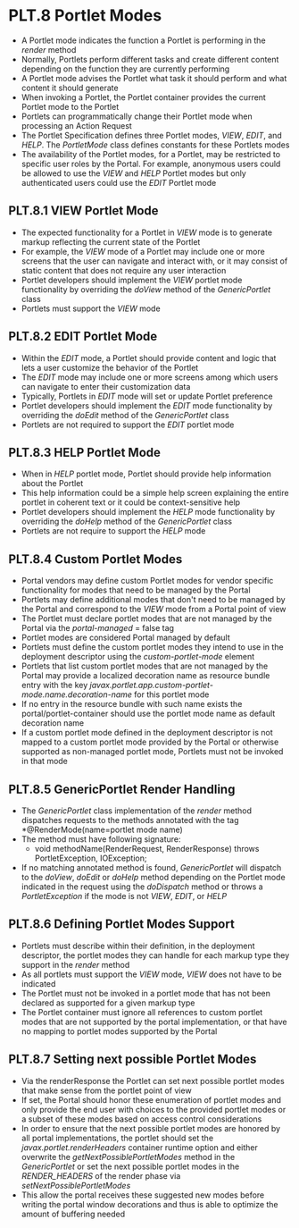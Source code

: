 # PLT.8 Portlet Modes
* A Portlet mode indicates the function a Portlet is performing in the *render* method
* Normally, Portlets perform different tasks and create different content depending on the function they are currently performing
* A Portlet mode advises the Portlet what task it should perform and what content it should generate
* When invoking a Portlet, the Portlet container provides the current Portlet mode to the Portlet
* Portlets can programmatically change their Portlet mode when processing an Action Request
* The Portlet Specification defines three Portlet modes, *VIEW*, *EDIT*, and *HELP*. The *PortletMode* class defines constants for these Portlets modes
* The availability of the Portlet modes, for a Portlet, may be restricted to specific user roles by the Portal. For example, anonymous users could be allowed to use the *VIEW* and *HELP* Portlet modes but only authenticated users could use the *EDIT* Portlet mode

## PLT.8.1 VIEW Portlet Mode
* The expected functionality for a Portlet in *VIEW* mode is to generate markup reflecting the current state of the Portlet
* For example, the *VIEW* mode of a Portlet may include one or more screens that the user can navigate and interact with, or it may consist of static content that does not require any user interaction
* Portlet developers should implement the *VIEW* portlet mode functionality by overriding the *doView* method of the *GenericPortlet* class
* Portlets must support the *VIEW* mode

## PLT.8.2 EDIT Portlet Mode
* Within the *EDIT* mode, a Portlet should provide content and logic that lets a user customize the behavior of the Portlet
* The *EDIT* mode may include one or more screens among which users can navigate to enter their customization data
* Typically, Portlets in *EDIT* mode will set or update Portlet preference
* Portlet developers should implement the *EDIT* mode functionality by overriding the *doEdit* method of the *GenericPortlet* class
* Portlets are not required to support the *EDIT* portlet mode

## PLT.8.3 HELP Portlet Mode
* When in *HELP* portlet mode, Portlet should provide help information about the Portlet
* This help information could be a simple help screen explaining the entire portlet in coherent text or it could be context-sensitive help
* Portlet developers should implement the *HELP* mode functionality by overriding the *doHelp* method of the *GenericPortlet* class
* Portlets are not require to support the *HELP* mode

## PLT.8.4 Custom Portlet Modes
* Portal vendors may define custom Portlet modes for vendor specific functionality for modes that need to be managed by the Portal
* Portlets may define additional modes that don't need to be managed by the Portal and correspond to the *VIEW* mode from a Portal point of view
* The Portlet must declare portlet modes that are not managed by the Portal via the *portal-managed* = false tag
* Portlet modes are considered Portal managed by default
* Portlets must define the custom portlet modes they intend to use in the deployment descriptor using the *custom-portlet-mode* element
* Portlets that list custom portlet modes that are not managed by the Portal may provide a localized decoration name as resource bundle entry with the key *javax.portlet.app.custom-portlet-mode.name.decoration-name* for this portlet mode
* If no entry in the resource bundle with such name exists the portal/portlet-container should use the portlet mode name as default decoration name
* If a custom portlet mode defined in the deployment descriptor is not mapped to a custom portlet mode provided by the Portal or otherwise supported as non-managed portlet mode, Portlets must not be invoked in that mode

## PLT.8.5 GenericPortlet Render Handling
* The *GenericPortlet* class implementation of the *render* method dispatches requests to the methods annotated with the tag *@RenderMode(name=portlet mode name)
* The method must have following signature:
    * void methodName(RenderRequest, RenderResponse) throws PortletException, IOException;
* If no matching annotated method is found, *GenericPortlet* will dispatch to the *doView*, *doEdit* or *doHelp* method depending on the Portlet mode indicated in the request using the *doDispatch* method or throws a *PortletException* if the mode is not *VIEW*, *EDIT*, or *HELP*

## PLT.8.6 Defining Portlet Modes Support
* Portlets must describe within their definition, in the deployment descriptor, the portlet modes they can handle for each markup type they support in the *render* method
* As all portlets must support the *VIEW* mode, *VIEW* does not have to be indicated
* The Portlet must not be invoked in a portlet mode that has not been declared as supported for a given markup type
* The Portlet container must ignore all references to custom portlet modes that are not supported by the portal implementation, or that have no mapping to portlet modes supported by the Portal

## PLT.8.7 Setting next possible Portlet Modes
* Via the renderResponse the Portlet can set next possible portlet modes that make sense from the portlet point of view
* If set, the Portal should honor these enumeration of portlet modes and only provide the end user with choices to the provided portlet modes or a subset of these modes based on access control considerations
* In order to ensure that the next possible portlet modes are honored by all portal implementations, the portlet should set the *javax.portlet.renderHeaders* container runtime option and either overwrite the *getNextPossiblePortletModes* method in the *GenericPortlet* or set the next possible portlet modes in the *RENDER_HEADERS* of the render phase via *setNextPossiblePortletModes*
* This allow the portal receives these suggested new modes before writing the portal window decorations and thus is able to optimize the amount of buffering needed
    
    